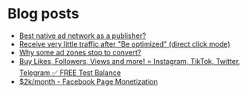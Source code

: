 # Blog posts
<!-- BLOG-POST-LIST:START -->
- [Best native ad network as a publisher?](https://afflift.com/f/threads/best-native-ad-network-as-a-publisher.10533/)
- [Receive very little traffic after &quot;Be optimized&quot; &lpar;direct click mode&rpar;](https://afflift.com/f/threads/receive-very-little-traffic-after-be-optimized-direct-click-mode.10354/)
- [Why some ad zones stop to convert?](https://afflift.com/f/threads/why-some-ad-zones-stop-to-convert.10639/)
- [Buy Likes, Followers, Views and more! ⭐ Instagram, TikTok, Twitter, Telegram ✅ FREE Test Balance](https://afflift.com/f/threads/buy-likes-followers-views-and-more-%E2%AD%90-instagram-tiktok-twitter-telegram-%E2%9C%85-free-test-balance.10638/)
- [$2k/month - Facebook Page Monetization](https://afflift.com/f/threads/2k-month-facebook-page-monetization.10637/)
<!-- BLOG-POST-LIST:END -->
